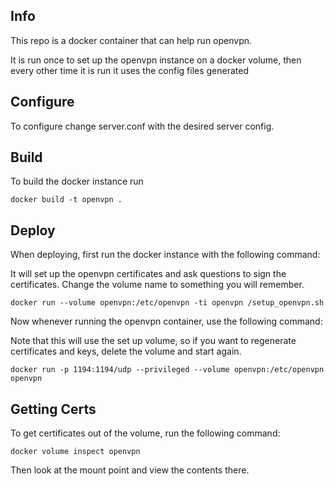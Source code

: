 Info
------

This repo is a docker container that can help run openvpn.

It is run once to set up the openvpn instance on a docker volume, then every other time it is run it uses the config files generated


Configure
------

To configure change server.conf with the desired server config.


Build
-------

To build the docker instance run

`docker build -t openvpn .`


Deploy
------

When deploying, first run the docker instance with the following command:

It will set up the openvpn certificates and ask questions to sign the certificates.  Change the volume name to something you will remember.

`docker run --volume openvpn:/etc/openvpn -ti openvpn /setup_openvpn.sh`


Now whenever running the openvpn container, use the following command:

Note that this will use the set up volume, so if you want to regenerate certificates and keys, delete the volume and start again.

`docker run -p 1194:1194/udp --privileged --volume openvpn:/etc/openvpn openvpn`


Getting Certs
------

To get certificates out of the volume, run the following command:

`docker volume inspect openvpn`

Then look at the mount point and view the contents there.
